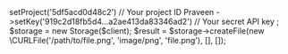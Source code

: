<?php

use Appwrite\Client;
use Appwrite\Services\Storage;

$client = new Client();

$client
    ->setProject('5df5acd0d48c2') // Your project ID Praveen
    ->setKey('919c2d18fb5d4...a2ae413da83346ad2') // Your secret API key
;

$storage = new Storage($client);

$result = $storage->createFile(new \CURLFile('/path/to/file.png', 'image/png', 'file.png'), [], []);
